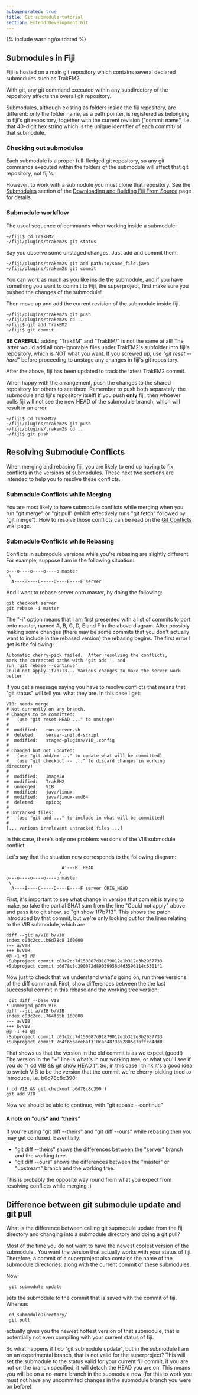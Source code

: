 ```yaml
---
autogenerated: true
title: Git submodule tutorial
section: Extend:Development:Git
---
```




{% include warning/outdated %}


## Submodules in Fiji

Fiji is hosted on a main git repository which contains several declared submodules such as TrakEM2.

With git, any git command executed within any subdirectory of the repository affects the overall git repository.

Submodules, although existing as folders inside the fiji repository, are different: only the folder name, as a path pointer, is registered as belonging to fiji's git repository, together with the current revision ("commit name", i.e. that 40-digit hex string which is the unique identifier of each commit) of that submodule.

### Checking out submodules

Each submodule is a proper full-fledged git repository, so any git commands executed within the folders of the submodule will affect that git repository, not fiji's.

However, to work with a submodule you must clone that repository. See the [Submodules](/software/fiji/building-from-source#submodules) section of the [Downloading and Building Fiji From Source](/software/fiji/building-from-source) page for details.

### Submodule workflow

The usual sequence of commands when working inside a submodule:

    ~/fiji$ cd TrakEM2
    ~/fiji/plugins/trakem2$ git status

Say you observe some unstaged changes. Just add and commit them:

    ~/fiji/plugins/trakem2$ git add path/to/some_file.java
    ~/fiji/plugins/trakem2$ git commit

You can work as much as you like inside the submodule, and if you have something you want to commit to Fiji, the superproject, first make sure you pushed the changes of the submodule!

Then move up and add the current revision of the submodule inside fiji.

    ~/fiji/plugins/trakem2$ git push
    ~/fiji/plugins/trakem2$ cd ..
    ~/fiji$ git add TrakEM2
    ~/fiji$ git commit

<b>BE CAREFUL:</b> adding "TrakEM" and "TrakEM/" is not the same at all! The latter would add all non-ignorable files under TrakEM2's subfolder into fiji's repository, which is NOT what you want. If you screwed up, use <i>"git reset --hard"</i> before proceeding to unstage any changes in fiji's git repository.

After the above, fiji has been updated to track the latest TrakEM2 commit.

When happy with the arrangement, push the changes to the shared repository for others to see them. Remember to push both separately: the submodule and fiji's repository itself! If you push <b>only</b> fiji, then whoever pulls fiji will not see the new HEAD of the submodule branch, which will result in an error.

    ~/fiji$ cd TrakEM2/
    ~/fiji/plugins/trakem2$ git push
    ~/fiji/plugins/trakem2$ cd ..
    ~/fiji$ git push

## Resolving Submodule Conflicts

When merging and rebasing fiji, you are likely to end up having to fix conflicts in the versions of submodules. These next two sections are intended to help you to resolve these conflicts.

### Submodule Conflicts while Merging

You are most likely to have submodule conflicts while merging when you run "git merge" or "git pull" (which effectively runs "git fetch" followed by "git merge"). How to resolve those conflicts can be read on the [Git Conflicts](/develop/git/conflicts#submodule-conflicts) wiki page.

### Submodule Conflicts while Rebasing

Conflicts in submodule versions while you're rebasing are slightly different. For example, suppose I am in the following situation:

`o---o----o----o----o master`  
` \`  
`  A----B----C-----D----E----F server`

And I want to rebase server onto master, by doing the following:

`git checkout server`  
`git rebase -i master`

The "-i" option means that I am first presented with a list of commits to port onto master, named A, B, C, D, E and F in the above diagram. After possibly making some changes (there may be some commits that you don't actually want to include in the rebased version) the rebasing begins. The first error I get is the following:

`Automatic cherry-pick failed.  After resolving the conflicts,`  
`mark the corrected paths with 'git add `<paths>`', and`  
`run 'git rebase --continue'`  
`Could not apply 1f7b713... Various changes to make the server work better`

If you get a message saying you have to resolve conflicts that means that "git status" will tell you what they are. In this case I get:

`VIB: needs merge`  
`# Not currently on any branch.`  
`# Changes to be committed:`  
`#   (use "git reset HEAD `<file>`..." to unstage)`  
`#`  
`#  modified:   run-server.sh`  
`#  deleted:    server-init.d-script`  
`#  modified:   staged-plugins/VIB_.config`  
`#`  
`# Changed but not updated:`  
`#   (use "git add/rm `<file>`..." to update what will be committed)`  
`#   (use "git checkout -- `<file>`..." to discard changes in working directory)`  
`#`  
`#  modified:   ImageJA`  
`#  modified:   TrakEM2`  
`#  unmerged:   VIB`  
`#  modified:   java/linux`  
`#  modified:   java/linux-amd64`  
`#  deleted:    mpicbg`  
`#`  
`# Untracked files:`  
`#   (use "git add `<file>`..." to include in what will be committed)`  
`#`  
`[... various irrelevant untracked files ...]`

In this case, there's only one problem: versions of the VIB submodule conflict.

Let's say that the situation now corresponds to the following diagram:

`                     A'---B' HEAD`  
`                    /`  
`o---o----o----o----o master`  
` \`  
`  A----B----C-----D----E----F server ORIG_HEAD`

First, it's important to see what change in version that commit is trying to make, so take the partial SHA1 sum from the line "Could not apply" above and pass it to git show, so "git show 1f7b713". This shows the patch introduced by that commit, but we're only looking out for the lines relating to the VIB submodule, which are:

`diff --git a/VIB b/VIB`  
`index c03c2cc..b6d78c8 160000`  
`--- a/VIB`  
`+++ b/VIB`  
`@@ -1 +1 @@`  
`-Subproject commit c03c2cc7d150087d91879012e1b312e3b2957733`  
`+Subproject commit b6d78c8c390072d89059956d4d3596114c6301f1`

Now just to check that we understand what's going on, run three versions of the diff command. First, show differences between the the last successful commit in this rebase and the working tree version:

` git diff --base VIB`  
`* Unmerged path VIB`  
`diff --git a/VIB b/VIB`  
`index c03c2cc..764f65b 160000`  
`--- a/VIB`  
`+++ b/VIB`  
`@@ -1 +1 @@`  
`-Subproject commit c03c2cc7d150087d91879012e1b312e3b2957733`  
`+Subproject commit 764f65baee6af310cac4879a52805d7bffcd4dd0`

That shows us that the version in the old commit is as we expect (good!) The version in the "+" line is what's in our working tree, or what you'll see if you do "( cd VIB && git show HEAD )". So, in this case I think it's a good idea to switch VIB to be the version that the commit we're cherry-picking tried to introduce, i.e. b6d78c8c390:

`( cd VIB && git checkout b6d78c8c390 )`  
`git add VIB`

Now we should be able to continue, with "git rebase --continue"

#### A note on "ours" and "theirs"

If you're using "git diff --theirs" and "git diff --ours" while rebasing then you may get confused. Essentially:

-   "git diff --theirs" shows the differences between the "server" branch and the working tree.
-   "git diff --ours" shows the differences between the "master" or "upstream" branch and the working tree.

This is probably the opposite way round from what you expect from resolving conflicts while merging :)

## Difference between git submodule update and git pull

What is the difference between calling git supmodule update from the fiji directory and changing into a submodule directory and doing a git pull?

Most of the time you do not want to have the newest coolest version of the submodule.. You want the version that actually works with your status of fiji. Therefore, a commit of a superproject also contains the name of the submodule directories, along with the current commit of these submodules.

Now

` git submodule update`

sets the submodule to the commit that is saved with the commit of fiji. Whereas

` cd submoduleDirectory/`  
` git pull`

actually gives you the newest hottest version of that submodule, that is potentially not even compiling with your current status of fiji.

So what happens if I do "git submodule update", but in the submodule I am on an experimental branch, that is not valid for the superproject? This will set the submodule to the status valid for your current fiji commit, if you are not on the branch specified, it will detach the HEAD you are on. This means you will be on a no-name branch in the submodule now (for this to work you must not have any uncommited changes in the submodule branch you were on before)



